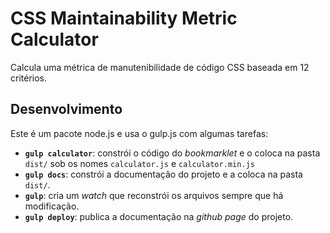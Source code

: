 # CSS Maintainability Metric Calculator

Calcula uma métrica de manutenibilidade de código CSS baseada em 12 critérios.

## Desenvolvimento

Este é um pacote node.js e usa o gulp.js com algumas tarefas:

- **`gulp calculator`**: constrói o código do _bookmarklet_ e o coloca na
  pasta `dist/` sob os nomes `calculator.js` e `calculator.min.js`
- **`gulp docs`**: constrói a documentação do projeto e a coloca na pasta
  `dist/`.
- **`gulp`**: cria um _watch_ que reconstrói os arquivos sempre que
  há modificação.
- **`gulp deploy`**: publica a documentação na _github page_ do projeto.
